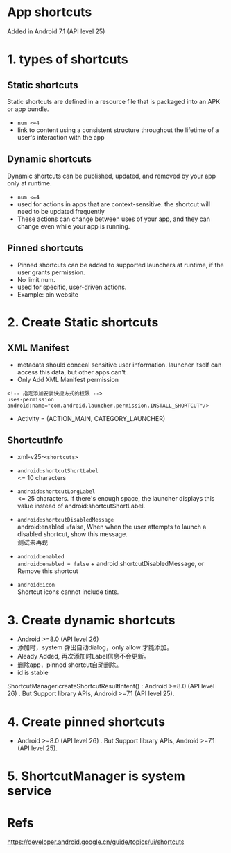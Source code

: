 # App shortcuts
Added in Android 7.1 (API level 25)

# 1. types of shortcuts
## Static shortcuts
Static shortcuts are defined in a resource file that is packaged into an APK or app bundle. 
- `num <=4`
- link to content using a consistent structure throughout the lifetime of a user's interaction with the app

## Dynamic shortcuts
Dynamic shortcuts can be published, updated, and removed by your app only at runtime. 
- `num <=4`
- used for actions in apps that are context-sensitive.  the shortcut will need to be updated frequently
- These actions can change between uses of your app, and they can change even while your app is running.

## Pinned shortcuts
- Pinned shortcuts can be added to supported launchers at runtime, if the user grants permission. 
- No  limit num. 
- used for specific, user-driven actions.
- Example: pin website

# 2. Create Static shortcuts
## XML Manifest
- metadata should conceal sensitive user information.  launcher itself can access this data, but  other apps can't .
- Only Add XML Manifest  permission 
```
<!-- 指定添加安装快捷方式的权限 -->
uses-permission android:name="com.android.launcher.permission.INSTALL_SHORTCUT"/>
```
- Activity =  (ACTION_MAIN, CATEGORY_LAUNCHER)

## ShortcutInfo
- xml-v25-`<shortcuts>`

-  `android:shortcutShortLabel`  
<= 10 characters

- `android:shortcutLongLabel`  
<= 25 characters. 
 If there's enough space, the launcher displays this value instead of android:shortcutShortLabel. 

- `android:shortcutDisabledMessage`  
android:enabled =false, When when the user attempts to launch a disabled shortcut, show this message.  
测试未再现  

- `android:enabled`  
`android:enabled = false` + android:shortcutDisabledMessage, or Remove this shortcut

- `android:icon`  
Shortcut icons cannot include tints.

# 3. Create dynamic shortcuts
 - Android >=8.0 (API level 26) 
- 添加时，system 弹出自动dialog，only allow 才能添加。
- Aleady Added, 再次添加时Label信息不会更新。
- 删除app，pinned shortcut自动删除。
- id is stable

ShortcutManager.createShortcutResultIntent() : Android >=8.0 (API level 26) . But Support library APIs, Android >=7.1 (API level 25).

# 4. Create pinned shortcuts
- Android >=8.0 (API level 26) . But Support library APIs, Android >=7.1 (API level 25).

# 5. ShortcutManager is system service

# Refs
https://developer.android.google.cn/guide/topics/ui/shortcuts